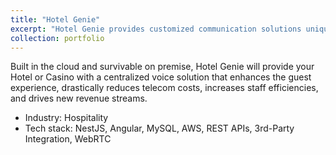 ```yaml
---
title: "Hotel Genie"
excerpt: "Hotel Genie provides customized communication solutions uniquely built for hotels and casinos<br/><img src='/images/portfolios/hotel-genie/home.jpg'>"
collection: portfolio
---
```


Built in the cloud and survivable on premise, Hotel Genie will provide your Hotel or Casino with a centralized voice solution that enhances the guest experience, drastically reduces telecom costs, increases staff efficiencies, and drives new revenue streams.

* Industry: Hospitality
* Tech stack: NestJS, Angular, MySQL, AWS, REST APIs, 3rd-Party Integration, WebRTC
